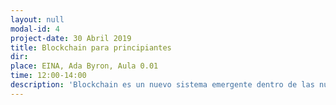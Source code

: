 ```yaml
---
layout: null
modal-id: 4
project-date: 30 Abril 2019
title: Blockchain para principiantes
dir:
place: EINA, Ada Byron, Aula 0.01
time: 12:00-14:00
description: 'Blockchain es un nuevo sistema emergente dentro de las nuevas tecnologías que está en actualmente en auge. Tras su uso en el mundo de las criptomonedas, se ha tendido a especializar esta tecnología en ese ámbito, aunque realmente que puede aplicarse junto con cualquier otra tecnología que conocemos e interactuar con ella sin problemas.'
---
```

